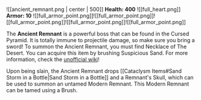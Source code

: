![[ancient_remnant.png | center | 500]]
**Health: 400** ![[full_heart.png]]
**Armor: 10** ![[full_armor_point.png]]![[full_armor_point.png]]![[full_armor_point.png]]![[full_armor_point.png]]![[full_armor_point.png]]

The **Ancient Remnant** is a powerful boss that can be found in the Cursed Pyramid. It is totally immune to projectile damage, so make sure you bring a sword! To summon the Ancient Remnant, you must find Necklace of The Desert. You can acquire this item by brushing Suspicious Sand. For more information, check the [unofficial wiki](https://www.minecraft-guides.com/wiki/cataclysm/ancient-remnant/)!

Upon being slain, the Ancient Remnant drops [[Cataclysm Items#Sand Storm in a Bottle|Sand Storm in a Bottle]] and a Remnant's Skull, which can be used to summon an untamed Modern Remnant. This Modern Remnant can be tamed using a Brush.